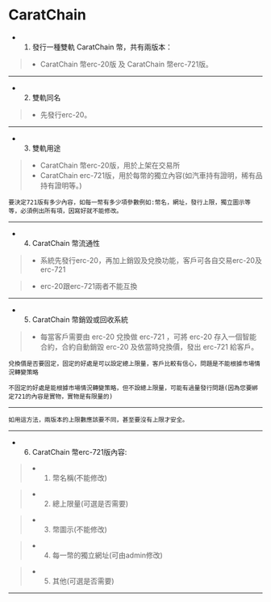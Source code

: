 # CaratChain



- 1. 發行一種雙軌 CaratChain 幣，共有兩版本：
 
 > - CaratChain 幣erc-20版 及 CaratChain 幣erc-721版。

------

- 2. 雙軌同名

 > - 先發行erc-20。

------

- 3. 雙軌用途

 > - CaratChain 幣erc-20版，用於上架在交易所
 > - CaratChain 
 erc-721版，用於每幣的獨立內容(如汽車持有證明，稀有品持有證明等。)
 
 `要決定721版有多少內容，如每一幣有多少項參數例如:幣名，網址，發行上限，獨立圖示等等，必須例出所有項，因寫好就不能修改。`

------

- 4. CaratChain 幣流通性

 > - 系統先發行erc-20，再加上銷毀及兌換功能，客戶可各自交易erc-20及erc-721
 
 > - erc-20跟erc-721兩者不能互換
 
------

- 5. CaratChain 幣銷毀或回收系統

 > - 每當客戶需要由 erc-20 兌換做 erc-721 ，可將 erc-20 存入一個智能合約，合約自動銷毀 erc-20 及依當時兌換價，發出  erc-721 給客戶。
 
`兌換價是否要固定，固定的好處是可以設定總上限量，客戶比較有信心，問題是不能根據市場情況轉變策略`

`不固定的好處是能根據市場情況轉變策略，但不設總上限量，可能有過量發行問題(因為您要綁定721的內容是實物，實物是有限量的)`


------

`如用這方法，兩版本的上限數應該要不同，甚至要沒有上限才安全。`


------

- 6. CaratChain 幣erc-721版內容:

 > - 1. 幣名稱(不能修改)

 > - 2. 總上限量(可選是否需要)
 
 > - 3. 幣圖示(不能修改)
 
 > - 4. 每一幣的獨立網址(可由admin修改)

 > - 5. 其他(可選是否需要)
 
------
